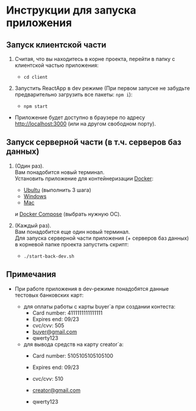 # Инструкции для запуска приложения

## Запуск клиентской части

1. Считая, что вы находитесь в корне проекта, перейти в папку с клиентской частью приложения:

   - `cd client`

2. Запустить ReactApp в dev режиме (При первом запуске не забудьте предварительно загрузить все пакеты: `npm i`):

   - `npm start`

- Приложение будет доступно в браузере по адресу [http://localhost:3000](http://localhost:3000) (или на другом свободном порту).

## Запуск серверной части (в т.ч. серверов баз данных)

1. (Один раз). <br>
   Вам понадобится новый терминал. <br>
   Установить приложение для контейнеризации [Docker](https://docs.docker.com/):

   - [Ubultu](https://docs.docker.com/engine/install/ubuntu/#install-using-the-repository) (выполнить 3 шага)
   - [Windows](https://docs.docker.com/docker-for-windows/install/)
   - [Mac](https://docs.docker.com/docker-for-mac/install/)

   и [Docker Compose](https://docs.docker.com/compose/install/) (выбрать нужную ОС).

1. (Каждый раз). <br>
   Вам понадобится еще один новый терминал. <br>
   Для запуска серверной части приложения (+ серверов баз данных) в корневой папке проекта запустить скрипт:

   - `./start-back-dev.sh`

## Примечания

- При работе приложения в dev-режиме понадобятся данные тестовых банковских карт:

  - для оплаты работы с карты buyer`а при создании контеста:
    - Card number: 4111111111111111
    - Expires end: 09/23
    - cvc/cvv: 505
    - buyer@gmail.com
    - qwerty123
  - для вывода средств на карту creator`а:
    - Card number: 5105105105105100
    - Expires end: 09/23
    - cvc/cvv: 510

    - creator@gmail.com
    - qwerty123
